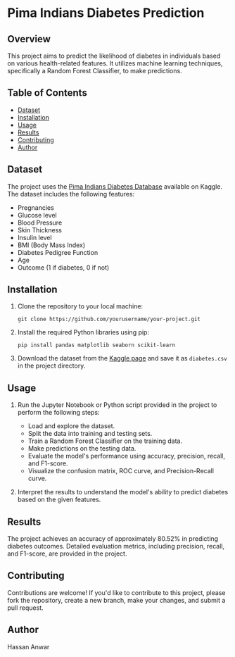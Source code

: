 
# Pima Indians Diabetes Prediction

## Overview

This project aims to predict the likelihood of diabetes in individuals based on various health-related features. It utilizes machine learning techniques, specifically a Random Forest Classifier, to make predictions.

## Table of Contents

- [Dataset](#dataset)
- [Installation](#installation)
- [Usage](#usage)
- [Results](#results)
- [Contributing](#contributing)
- [Author](#Author)

## Dataset

The project uses the [Pima Indians Diabetes Database](https://www.kaggle.com/uciml/pima-indians-diabetes-database) available on Kaggle. The dataset includes the following features:

- Pregnancies
- Glucose level
- Blood Pressure
- Skin Thickness
- Insulin level
- BMI (Body Mass Index)
- Diabetes Pedigree Function
- Age
- Outcome (1 if diabetes, 0 if not)

## Installation

1. Clone the repository to your local machine:

   ```
   git clone https://github.com/yourusername/your-project.git
   ```

2. Install the required Python libraries using pip:

   ```
   pip install pandas matplotlib seaborn scikit-learn
   ```

3. Download the dataset from the [Kaggle page](https://www.kaggle.com/uciml/pima-indians-diabetes-database) and save it as `diabetes.csv` in the project directory.

## Usage

1. Run the Jupyter Notebook or Python script provided in the project to perform the following steps:

   - Load and explore the dataset.
   - Split the data into training and testing sets.
   - Train a Random Forest Classifier on the training data.
   - Make predictions on the testing data.
   - Evaluate the model's performance using accuracy, precision, recall, and F1-score.
   - Visualize the confusion matrix, ROC curve, and Precision-Recall curve.

2. Interpret the results to understand the model's ability to predict diabetes based on the given features.

## Results

The project achieves an accuracy of approximately 80.52% in predicting diabetes outcomes. Detailed evaluation metrics, including precision, recall, and F1-score, are provided in the project.

## Contributing

Contributions are welcome! If you'd like to contribute to this project, please fork the repository, create a new branch, make your changes, and submit a pull request.

## Author

Hassan Anwar
